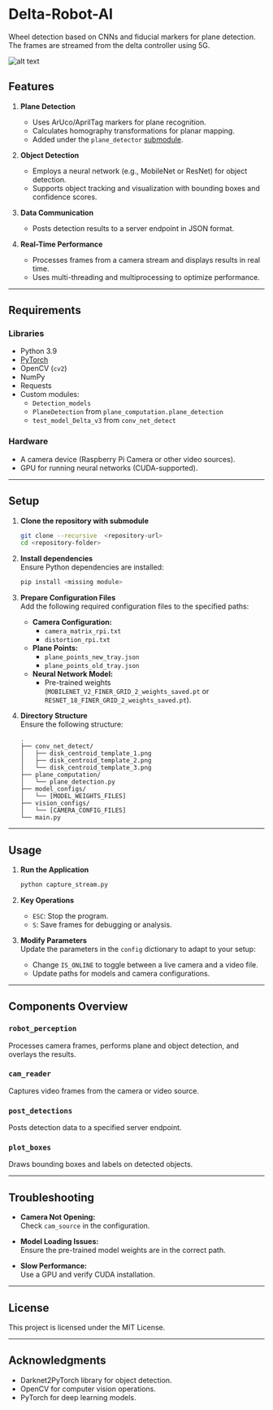 # Delta-Robot-AI
Wheel detection based on CNNs and fiducial markers for plane detection. The frames are streamed from the delta controller using 5G.

![alt text](./assets/plane_detection_demo.gif)

## Features

1. **Plane Detection**
   - Uses ArUco/AprilTag markers for plane recognition.
   - Calculates homography transformations for planar mapping.
   - Added under the `plane_detector` [submodule](https://github.com/david-s-martinez/Automatic-Workspace-Calibration-Based-on-Aruco).

2. **Object Detection**  
   - Employs a neural network (e.g., MobileNet or ResNet) for object detection.
   - Supports object tracking and visualization with bounding boxes and confidence scores.

3. **Data Communication**  
   - Posts detection results to a server endpoint in JSON format.

4. **Real-Time Performance**  
   - Processes frames from a camera stream and displays results in real time.
   - Uses multi-threading and multiprocessing to optimize performance.

---

## Requirements

### Libraries
- Python 3.9
- [PyTorch](https://pytorch.org/)
- OpenCV (`cv2`)
- NumPy
- Requests
- Custom modules:
  - `Detection_models`
  - `PlaneDetection` from `plane_computation.plane_detection`
  - `test_model_Delta_v3` from `conv_net_detect`

### Hardware
- A camera device (Raspberry Pi Camera or other video sources).
- GPU for running neural networks (CUDA-supported).

---

## Setup

1. **Clone the repository with submodule**  
   ```bash
   git clone --recursive  <repository-url>
   cd <repository-folder>
   ```

2. **Install dependencies**  
   Ensure Python dependencies are installed:
   ```bash
   pip install <missing module>
   ```

3. **Prepare Configuration Files**  
   Add the following required configuration files to the specified paths:
   - **Camera Configuration:**
     - `camera_matrix_rpi.txt`
     - `distortion_rpi.txt`
   - **Plane Points:**  
     - `plane_points_new_tray.json`
     - `plane_points_old_tray.json`
   - **Neural Network Model:**  
     - Pre-trained weights (`MOBILENET_V2_FINER_GRID_2_weights_saved.pt` or `RESNET_18_FINER_GRID_2_weights_saved.pt`).

4. **Directory Structure**  
   Ensure the following structure:
   ```
   .
   ├── conv_net_detect/
   │   ├── disk_centroid_template_1.png
   │   ├── disk_centroid_template_2.png
   │   └── disk_centroid_template_3.png
   ├── plane_computation/
   │   └── plane_detection.py
   ├── model_configs/
   │   └── [MODEL_WEIGHTS_FILES]
   ├── vision_configs/
   │   └── [CAMERA_CONFIG_FILES]
   └── main.py
   ```

---

## Usage

1. **Run the Application**  
   ```bash
   python capture_stream.py
   ```

2. **Key Operations**  
   - `ESC`: Stop the program.
   - `S`: Save frames for debugging or analysis.

3. **Modify Parameters**  
   Update the parameters in the `config` dictionary to adapt to your setup:
   - Change `IS_ONLINE` to toggle between a live camera and a video file.
   - Update paths for models and camera configurations.

---

## Components Overview

### `robot_perception`
Processes camera frames, performs plane and object detection, and overlays the results.

### `cam_reader`
Captures video frames from the camera or video source.

### `post_detections`
Posts detection data to a specified server endpoint.

### `plot_boxes`
Draws bounding boxes and labels on detected objects.

---

## Troubleshooting

- **Camera Not Opening:**  
  Check `cam_source` in the configuration.
  
- **Model Loading Issues:**  
  Ensure the pre-trained model weights are in the correct path.

- **Slow Performance:**  
  Use a GPU and verify CUDA installation.

---

## License

This project is licensed under the MIT License.

---

## Acknowledgments

- Darknet2PyTorch library for object detection.
- OpenCV for computer vision operations.
- PyTorch for deep learning models.